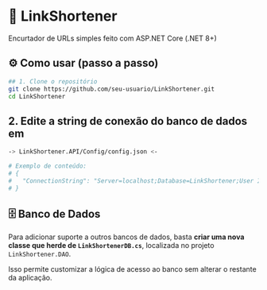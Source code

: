 # 🔗 LinkShortener

Encurtador de URLs simples feito com ASP.NET Core (.NET 8+)

## ⚙️ Como usar (passo a passo)

```bash
## 1. Clone o repositório
git clone https://github.com/seu-usuario/LinkShortener.git
cd LinkShortener
```

## 2. Edite a string de conexão do banco de dados em
```bash
-> LinkShortener.API/Config/config.json <-

# Exemplo de conteúdo:
# {
#   "ConnectionString": "Server=localhost;Database=LinkShortener;User Id=sa;Password=sua_senha;"
# }
```

## 🗄️ Banco de Dados

Para adicionar suporte a outros bancos de dados, basta **criar uma nova classe que herde de `LinkShortenerDB.cs`**, localizada no projeto `LinkShortener.DAO`.

Isso permite customizar a lógica de acesso ao banco sem alterar o restante da aplicação.

